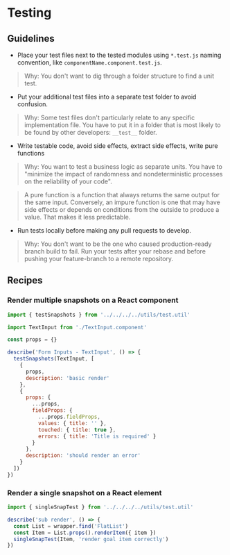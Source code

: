 # Testing

## Guidelines

* Place your test files next to the tested modules using `*.test.js` naming convention, like `componentName.component.test.js`.

> Why: You don't want to dig through a folder structure to find a unit test.

* Put your additional test files into a separate test folder to avoid confusion.

> Why: Some test files don't particularly relate to any specific implementation file. You have to put it in a folder that is most likely to be found by other developers: `__test__` folder.

* Write testable code, avoid side effects, extract side effects, write pure functions

> Why: You want to test a business logic as separate units. You have to "minimize the impact of randomness and nondeterministic processes on the reliability of your code".

> A pure function is a function that always returns the same output for the same input. Conversely, an impure function is one that may have side effects or depends on conditions from the outside to produce a value. That makes it less predictable.

* Run tests locally before making any pull requests to develop.

> Why: You don't want to be the one who caused production-ready branch build to fail. Run your tests after your rebase and before pushing your feature-branch to a remote repository.

## Recipes

### Render multiple snapshots on a React component

```js
import { testSnapshots } from '../../../../utils/test.util'

import TextInput from './TextInput.component'

const props = {}

describe('Form Inputs - TextInput', () => {
  testSnapshots(TextInput, [
    {
      props,
      description: 'basic render'
    },
    {
      props: {
        ...props,
        fieldProps: {
          ...props.fieldProps,
          values: { title: '' },
          touched: { title: true },
          errors: { title: 'Title is required' }
        }
      },
      description: 'should render an error'
    }
  ])
})
```

### Render a single snapshot on a React element

```js
import { singleSnapTest } from '../../../../utils/test.util'

describe('sub render', () => {
  const List = wrapper.find('FlatList')
  const Item = List.props().renderItem({ item })
  singleSnapTest(Item, 'render goal item correctly')
})
```
